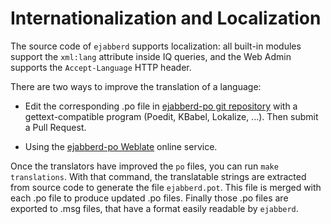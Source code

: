 # Internationalization and Localization

The source code of `ejabberd` supports localization:
all built-in modules support the `xml:lang` attribute inside IQ queries, and the Web Admin supports the `Accept-Language` HTTP header.

There are two ways to improve the translation of a language:

- Edit the corresponding .po file in [ejabberd-po git repository](https://github.com/processone/ejabberd-po) with a gettext-compatible program (Poedit, KBabel, Lokalize, ...). Then submit a Pull Request.

- Using the [ejabberd-po Weblate](https://hosted.weblate.org/projects/ejabberd/ejabberd-po/) online service.

Once the translators have improved the `po` files, you can run `make translations`.
With that command, the translatable strings are extracted from source code to generate the file `ejabberd.pot`.
This file is merged with each .po file to produce updated .po files. Finally those .po files are exported to .msg files, that have a format easily readable by `ejabberd`.
